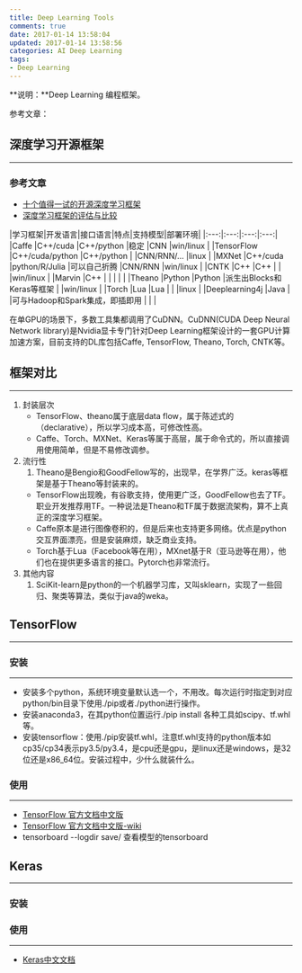 ```yaml
---
title: Deep Learning Tools
comments: true
date: 2017-01-14 13:58:04
updated: 2017-01-14 13:58:56
categories: AI Deep Learning
tags:
- Deep Learning
---
```


**说明：**Deep Learning 编程框架。
<!-- more -->


参考文章：


## 深度学习开源框架
---
### 参考文章
* [十个值得一试的开源深度学习框架](http://www.cnblogs.com/bluestorm/p/5328585.html)
* [深度学习框架的评估与比较](http://www.infoq.com/cn/news/2016/01/evaluation-comparison-deep-learn?utm_campaign=infoq_content&)


|学习框架|开发语言|接口语言|特点|支持模型|部署环境|
|:---:|:---:|:---:|:---:|
|Caffe	|C++/cuda	|C++/python	|稳定	|CNN	|win/linux |
|TensorFlow	|C++/cuda/python	|C++/python	|	|CNN/RNN/…	|linux	|
|MXNet	|C++/cuda	|python/R/Julia	|可以自己折腾	|CNN/RNN	|win/linux	|
|CNTK	|C++	|C++	|	|	|win/linux	|
|Marvin	|C++	|	|	|	|	|
|Theano	|Python	|Python	|派生出Blocks和Keras等框架	|	|win/linux	|
|Torch	|Lua	|Lua	|	|	|linux	|
|Deeplearning4j	|Java	|	|可与Hadoop和Spark集成，即插即用	|	|	|

在单GPU的场景下，多数工具集都调用了CuDNN。CuDNN(CUDA Deep Neural Network library)是Nvidia显卡专门针对Deep Learning框架设计的一套GPU计算加速方案，目前支持的DL库包括Caffe, TensorFlow, Theano, Torch, CNTK等。

## 框架对比
---
1. 封装层次
	* TensorFlow、theano属于底层data flow，属于陈述式的（declarative），所以学习成本高，可修改性高。
	* Caffe、Torch、MXNet、Keras等属于高层，属于命令式的，所以直接调用使用简单，但是不易修改调参。
2. 流行性
	1. Theano是Bengio和GoodFellow写的，出现早，在学界广泛。keras等框架是基于Theano等封装来的。
	* TensorFlow出现晚，有谷歌支持，使用更广泛，GoodFellow也去了TF。职业开发推荐用TF。一种说法是Theano和TF属于数据流架构，算不上真正的深度学习框架。
	* Caffe原本是进行图像卷积的，但是后来也支持更多网络。优点是python交互界面漂亮，但是安装麻烦，缺乏商业支持。
	* Torch基于Lua（Facebook等在用），MXnet基于R（亚马逊等在用），他们也在提供更多语言的接口。Pytorch也非常流行。
3. 其他内容
	1. SciKit-learn是python的一个机器学习库，又叫sklearn，实现了一些回归、聚类等算法，类似于java的weka。


## TensorFlow
---
### 安装
---
* 安装多个python，系统环境变量默认选一个，不用改。每次运行时指定到对应python/bin目录下使用./pip或者./python进行操作。
* 安装anaconda3，在其python位置运行./pip install 各种工具如scipy、tf.whl等。
* 安装tensorflow：使用./pip安装tf.whl，注意tf.whl支持的python版本如cp35/cp34表示py3.5/py3.4，是cpu还是gpu，是linux还是windows，是32位还是x86_64位。安装过程中，少什么就装什么。

### 使用
---
* [TensorFlow 官方文档中文版](http://docs.pythontab.com/tensorflow/)
* [TensorFlow 官方文档中文版-wiki](http://wiki.jikexueyuan.com/project/tensorflow-zh/)
* tensorboard --logdir save/ 查看模型的tensorboard

## Keras
---
### 安装


### 使用
---
* [Keras中文文档](https://keras-cn.readthedocs.io/en/latest/)





